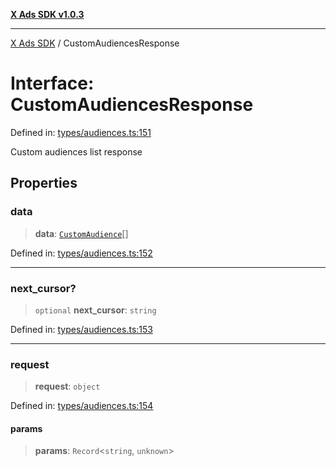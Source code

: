 [**X Ads SDK v1.0.3**](../README.md)

***

[X Ads SDK](../globals.md) / CustomAudiencesResponse

# Interface: CustomAudiencesResponse

Defined in: [types/audiences.ts:151](https://github.com/kage1020/x-ads-sdk/blob/main/src/types/audiences.ts#L151)

Custom audiences list response

## Properties

### data

> **data**: [`CustomAudience`](CustomAudience.md)[]

Defined in: [types/audiences.ts:152](https://github.com/kage1020/x-ads-sdk/blob/main/src/types/audiences.ts#L152)

***

### next\_cursor?

> `optional` **next\_cursor**: `string`

Defined in: [types/audiences.ts:153](https://github.com/kage1020/x-ads-sdk/blob/main/src/types/audiences.ts#L153)

***

### request

> **request**: `object`

Defined in: [types/audiences.ts:154](https://github.com/kage1020/x-ads-sdk/blob/main/src/types/audiences.ts#L154)

#### params

> **params**: `Record`\<`string`, `unknown`\>
